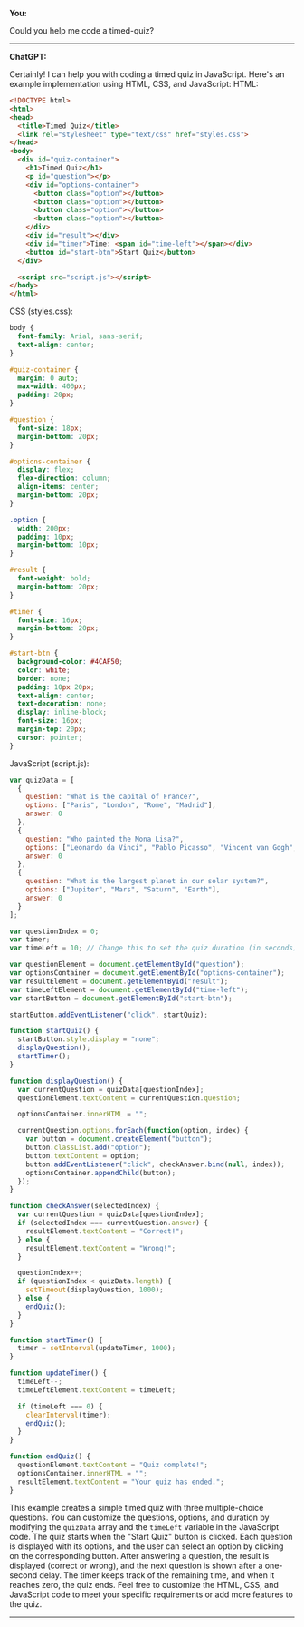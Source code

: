 **You:**

Could you help me code a timed-quiz?

------------------

**ChatGPT:**

Certainly! I can help you with coding a timed quiz in JavaScript. Here's an example implementation using HTML, CSS, and JavaScript:
HTML:
```html
<!DOCTYPE html>
<html>
<head>
  <title>Timed Quiz</title>
  <link rel="stylesheet" type="text/css" href="styles.css">
</head>
<body>
  <div id="quiz-container">
    <h1>Timed Quiz</h1>
    <p id="question"></p>
    <div id="options-container">
      <button class="option"></button>
      <button class="option"></button>
      <button class="option"></button>
      <button class="option"></button>
    </div>
    <div id="result"></div>
    <div id="timer">Time: <span id="time-left"></span></div>
    <button id="start-btn">Start Quiz</button>
  </div>

  <script src="script.js"></script>
</body>
</html>

```
CSS (styles.css):
```css
body {
  font-family: Arial, sans-serif;
  text-align: center;
}

#quiz-container {
  margin: 0 auto;
  max-width: 400px;
  padding: 20px;
}

#question {
  font-size: 18px;
  margin-bottom: 20px;
}

#options-container {
  display: flex;
  flex-direction: column;
  align-items: center;
  margin-bottom: 20px;
}

.option {
  width: 200px;
  padding: 10px;
  margin-bottom: 10px;
}

#result {
  font-weight: bold;
  margin-bottom: 20px;
}

#timer {
  font-size: 16px;
  margin-bottom: 20px;
}

#start-btn {
  background-color: #4CAF50;
  color: white;
  border: none;
  padding: 10px 20px;
  text-align: center;
  text-decoration: none;
  display: inline-block;
  font-size: 16px;
  margin-top: 20px;
  cursor: pointer;
}

```
JavaScript (script.js):
```javascript
var quizData = [
  {
    question: "What is the capital of France?",
    options: ["Paris", "London", "Rome", "Madrid"],
    answer: 0
  },
  {
    question: "Who painted the Mona Lisa?",
    options: ["Leonardo da Vinci", "Pablo Picasso", "Vincent van Gogh", "Michelangelo"],
    answer: 0
  },
  {
    question: "What is the largest planet in our solar system?",
    options: ["Jupiter", "Mars", "Saturn", "Earth"],
    answer: 0
  }
];

var questionIndex = 0;
var timer;
var timeLeft = 10; // Change this to set the quiz duration (in seconds)

var questionElement = document.getElementById("question");
var optionsContainer = document.getElementById("options-container");
var resultElement = document.getElementById("result");
var timeLeftElement = document.getElementById("time-left");
var startButton = document.getElementById("start-btn");

startButton.addEventListener("click", startQuiz);

function startQuiz() {
  startButton.style.display = "none";
  displayQuestion();
  startTimer();
}

function displayQuestion() {
  var currentQuestion = quizData[questionIndex];
  questionElement.textContent = currentQuestion.question;

  optionsContainer.innerHTML = "";

  currentQuestion.options.forEach(function(option, index) {
    var button = document.createElement("button");
    button.classList.add("option");
    button.textContent = option;
    button.addEventListener("click", checkAnswer.bind(null, index));
    optionsContainer.appendChild(button);
  });
}

function checkAnswer(selectedIndex) {
  var currentQuestion = quizData[questionIndex];
  if (selectedIndex === currentQuestion.answer) {
    resultElement.textContent = "Correct!";
  } else {
    resultElement.textContent = "Wrong!";
  }

  questionIndex++;
  if (questionIndex < quizData.length) {
    setTimeout(displayQuestion, 1000);
  } else {
    endQuiz();
  }
}

function startTimer() {
  timer = setInterval(updateTimer, 1000);
}

function updateTimer() {
  timeLeft--;
  timeLeftElement.textContent = timeLeft;

  if (timeLeft === 0) {
    clearInterval(timer);
    endQuiz();
  }
}

function endQuiz() {
  questionElement.textContent = "Quiz complete!";
  optionsContainer.innerHTML = "";
  resultElement.textContent = "Your quiz has ended.";
}

```
This example creates a simple timed quiz with three multiple-choice questions. You can customize the questions, options, and duration by modifying the `quizData` array and the `timeLeft` variable in the JavaScript code.
The quiz starts when the "Start Quiz" button is clicked. Each question is displayed with its options, and the user can select an option by clicking on the corresponding button. After answering a question, the result is displayed (correct or wrong), and the next question is shown after a one-second delay. The timer keeps track of the remaining time, and when it reaches zero, the quiz ends.
Feel free to customize the HTML, CSS, and JavaScript code to meet your specific requirements or add more features to the quiz.


------------------

